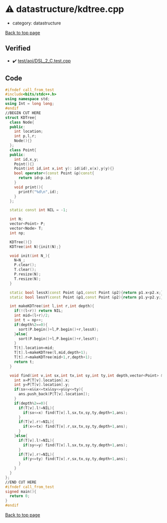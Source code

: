 <!-- mathjax config similar to math.stackexchange -->
<script type="text/javascript" async
  src="https://cdnjs.cloudflare.com/ajax/libs/mathjax/2.7.5/MathJax.js?config=TeX-MML-AM_CHTML">
</script>
<script type="text/x-mathjax-config">
  MathJax.Hub.Config({
    TeX: { equationNumbers: { autoNumber: "AMS" }},
    tex2jax: {
      inlineMath: [ ['$','$'] ],
      processEscapes: true
    },
    "HTML-CSS": { matchFontHeight: false },
    displayAlign: "left",
    displayIndent: "2em"
  });
</script>

<script type="text/javascript" src="https://cdnjs.cloudflare.com/ajax/libs/jquery/3.4.1/jquery.min.js"></script>
<script src="https://cdn.jsdelivr.net/npm/jquery-balloon-js@1.1.2/jquery.balloon.min.js" integrity="sha256-ZEYs9VrgAeNuPvs15E39OsyOJaIkXEEt10fzxJ20+2I=" crossorigin="anonymous"></script>
<script type="text/javascript" src="../../assets/js/copy-button.js"></script>
<link rel="stylesheet" href="../../assets/css/copy-button.css" />


# :warning: datastructure/kdtree.cpp
* category: datastructure


[Back to top page](../../index.html)



## Verified
* :heavy_check_mark: [test/aoj/DSL_2_C.test.cpp](../../verify/test/aoj/DSL_2_C.test.cpp.html)


## Code
```cpp
#ifndef call_from_test
#include<bits/stdc++.h>
using namespace std;
using Int = long long;
#endif
//BEGIN CUT HERE
struct KDTree{
  class Node{
  public:
    int location;
    int p,l,r;
    Node(){}
  };
  class Point{
  public:
    int id,x,y;
    Point(){}
    Point(int id,int x,int y): id(id),x(x),y(y){}
    bool operator<(const Point &p)const{
      return id<p.id;
    }
    void print(){
      printf("%d\n",id);
    }
  };

  static const int NIL = -1;

  int N;
  vector<Point> P;
  vector<Node> T;
  int np;

  KDTree(){}
  KDTree(int N){init(N);}

  void init(int N_){
    N=N_;
    P.clear();
    T.clear();
    P.resize(N);
    T.resize(N);
  }

  static bool lessX(const Point &p1,const Point &p2){return p1.x<p2.x;}
  static bool lessY(const Point &p1,const Point &p2){return p1.y<p2.y;}

  int makeKDTree(int l,int r,int depth){
    if(!(l<r)) return NIL;
    int mid=(l+r)/2;
    int t = np++;
    if(depth%2==0){
      sort(P.begin()+l,P.begin()+r,lessX);
    }else{
      sort(P.begin()+l,P.begin()+r,lessY);
    }
    T[t].location=mid;
    T[t].l=makeKDTree(l,mid,depth+1);
    T[t].r=makeKDTree(mid+1,r,depth+1);
    return t;
  }

  void find(int v,int sx,int tx,int sy,int ty,int depth,vector<Point> &ans){
    int x=P[T[v].location].x;
    int y=P[T[v].location].y;
    if(sx<=x&&x<=tx&&sy<=y&&y<=ty){
      ans.push_back(P[T[v].location]);
    }
    if(depth%2==0){
      if(T[v].l!=NIL){
        if(sx<=x) find(T[v].l,sx,tx,sy,ty,depth+1,ans);
      }
      if(T[v].r!=NIL){
        if(x<=tx) find(T[v].r,sx,tx,sy,ty,depth+1,ans);
      }
    }else{
      if(T[v].l!=NIL){
        if(sy<=y) find(T[v].l,sx,tx,sy,ty,depth+1,ans);
      }
      if(T[v].r!=NIL){
        if(y<=ty) find(T[v].r,sx,tx,sy,ty,depth+1,ans);
      }
    }
  }
};
//END CUT HERE
#ifndef call_from_test
signed main(){
  return 0;
}
#endif

```

[Back to top page](../../index.html)

